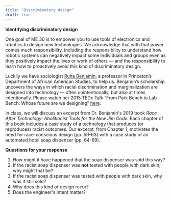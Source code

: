 ```yaml
---
title: "Discriminatory design"
draft: true
---
```


**Identifying discriminatory design**

One goal of ME 30 is to empower you to use tools of electronics and robotics to design new technologies. We acknowledge that with that power comes much responsibility, including the responsibility to understand how robotic systems can negatively impact some individuals and groups even as they positively impact the lives or work of others — and the responsibility to learn how to proactively avoid this kind of discriminatory design.

Luckily we have sociologist [Ruha Benjamin](https://aas.princeton.edu/people/ruha-benjamin), a professor in Princeton’s Department of African American Studies, to help us. Benjamin’s scholarship uncovers the ways in which racial discrimination and marginalization are designed into technology — often unintentionally, but also at times intentionally. Please watch her 2015 TEDx Talk “From Park Bench to Lab Bench: Whose future are we designing” [here](https://www.youtube.com/watch?v=_8RrX4hjCr0). 

In class, we will discuss an excerpt from Dr. Benjamin's 2019 book *Race After Technology: Abolitionist Tools for the New Jim Code.* Each chapter of this book includes a case study of a technology that produces (or reproduces) racist outcomes.  Our excerpt, from Chapter 1, motivates the need for race-conscious design (pp. 59-63) with a case study of an automated hotel soap dispenser (pp. 64-69).

**Questions for your response**

1. How might it have happened that the soap dispenser was sold this way?
2. If the racist soap dispenser was **not** tested with people with dark skin, why might that be?
3. If the racist soap dispenser was tested with people with dark skin, why was it still sold?
4. Why does this kind of design recur?
5. Does the engineer's intent matter?
